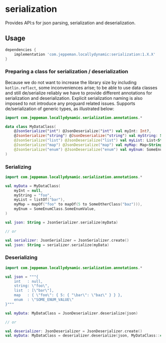# serialization

Provides API:s for json parsing, serialization and deserialization.

Usage
---

```groovy
dependencies {
    implementation 'com.jeppeman.locallydynamic:serialization:1.X.X'
}

```

### Preparing a class for serialization / deserialization
Because we do not want to increase the library size by including `kotlin.reflect`, some inconveniences arise; to be able to use data classes and still de/serialize reliably we have to provide different annotations for serialization and deserialization. Explicit serialization naming is also imposed to not introduce any proguard related issues. Supports de/serialization of generic types, as illustrated below:
```kotlin
import com.jeppeman.locallydynamic.serialization.annotations.*

data class MyDataClass(
    @JsonSerialize("int") @JsonDeserialize("int") val myInt: Int?,
    @JsonSerialize("string") @JsonDeserialize("string") val myString: String,
    @JsonSerialize("list") @JsonDeserialize("list") val myList: List<String>,
    @JsonSerialize("map") @JsonDeserialize("map") val myMap: Map<String, Map<Int, SomeOtherClass>>,
    @JsonSerialize("enum") @JsonDeserialize("enum") val myEnum: SomeEnumClass,
)
```

### Serializing
```kotlin
import com.jeppeman.locallydynamic.serialization.annotations.*

val myData = MyDataClass(
    myInt = null,
    myString = "foo",
    myList = listOf("bar"),
    myMap = mapOf("foo" to mapOf(5 to SomeOtherClass("baz"))),
    myEnum = SomeEnumClass.SomeEnumValue,
)

val json: String = JsonSerializer.serialize(myData)

// or

val serializer: JsonSerializer = JsonSerializer.create()
val json: String = serializer.serialize(myData)
```

### Deserializing
```kotlin
import com.jeppeman.locallydynamic.serialization.annotations.*

val json = """{
    int   : null,
    string: \"foo\",
    list  : [\"bar\"],
    map   : { \"foo\": { 5: { "\bar\": \"baz\" } } },
    enum  : \"SOME_ENUM_VALUE\"
}"""

val myData: MyDataClass = JsonDeserializer.deserialize(json)

// or

val deserializer: JsonDeserializer = JsonDeserializer.create()
val myData: MyDataClass = deserializer.deserialize(json, MyDataClass::class)
```
